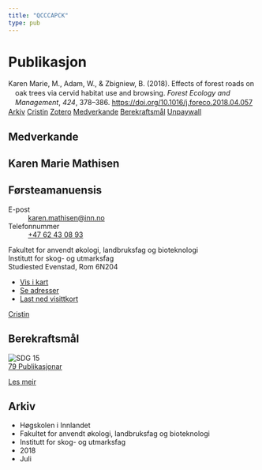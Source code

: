 ```yaml
---
title: "QCCCAPCK"
type: pub
---
```

<h1>Publikasjon</h1>
<article id="csl-bib-container-QCCCAPCK" class="csl-bib-container">
  <div class="csl-bib-body" style="line-height: 1.35; padding-left: 1em; text-indent:-1em;">
  <div class="csl-entry">Karen Marie, M., Adam, W., &amp; Zbigniew, B. (2018). Effects of forest roads on oak trees via cervid habitat use and browsing. <i>Forest Ecology and Management</i>, <i>424</i>, 378&#x2013;386. <a href="https://doi.org/10.1016/j.foreco.2018.04.057">https://doi.org/10.1016/j.foreco.2018.04.057</a></div>
</div>
  <div class="csl-bib-buttons">
    <a href="#taxonomy-article-QCCCAPCK" class="csl-bib-button">Arkiv</a>
    <a href alt="Cristin URL" class="csl-bib-button">Cristin</a>
    <a href alt="Zotero URL" class="csl-bib-button">Zotero</a>
    <a href="#contributors-article-QCCCAPCK" class="csl-bib-button">Medverkande</a>
    <a href="#sdg-article-QCCCAPCK" class="csl-bib-button">Berekraftsmål</a>
    <a href="https://brage.inn.no/inn-xmlui/bitstream/11250/2576594/4/Mathisen%20et%20al%202018%20Effect%20of%20forest%20roads%20on%20oak%20trees%20FEM%20post%20print.pdf" class="csl-bib-button">Unpaywall</a>
  </div>
  <div id="csl-bib-meta-container-QCCCAPCK"></div>
</article>
<div id="csl-bib-meta-QCCCAPCK" class="csl-bib-meta">
  <article id="contributors-article-QCCCAPCK" class="contributors-article">
    <h1>Medverkande</h1>
    <div class="personas">
<div class="vrtx-hinn-person-card">
<div class="photo">
<i class="lar la-user-circle missing-person"></i>
</div>
<div class="info">
<hgroup><h1>Karen Marie Mathisen</h1>
<h2>Førsteamanuensis</h2>
</hgroup><dl>
<dt>E-post</dt>
<dd>
<a href="mailto:karen.mathisen@inn.no">karen.mathisen@inn.no</a>
</dd>
<dt>Telefonnummer</dt>
<dd><a href="tel:+4762430893">
+47 62 43 08 93
</a></dd>
</dl>
<p>
Fakultet for anvendt økologi, landbruksfag og bioteknologi<br>
Institutt for skog- og utmarksfag<br>
Studiested Evenstad,
Rom 6N204
</p>
<ul class="vrtx-hinn-links">
<li><a href="https://www.google.com/maps?q=61.42516,11.07813">Vis i kart</a></li>
<li><a href="https://www.inn.no/finn-en-ansatt/karen-mathisen.html#vrtx-hinn-addresses">Se adresser</a></li>
<li><a href="https://www.inn.no/finn-en-ansatt/karen-mathisen.html?vrtx=vcf">Last ned visittkort</a></li>
</ul>
</div>
</div>
<a href="https://app.cristin.no/persons/show.jsf?id=328273" alt="Cristin URL" class="personas-cristin">Cristin</a>
</div>
  </article>
  <article id="sdg-article-QCCCAPCK" class="sdg-article">
    <h1>Berekraftsmål</h1>
    <div class="sdg-container"><div id="sdg15" class="sdg">
<img src="{{< params subfolder >}}images/sdg/sdg15_no.png" class="image" alt="SDG 15">
<div class="sdg-overlay">
<a href="{{< params subfolder >}}no/archive/?sdg=15#archive" class="sdg-publication-count"><span>79</span> Publikasjonar</a>
<p><a href="https://www.fn.no/om-fn/fns-baerekraftsmaal/livet-paa-land?lang=nno-NO" class="sdg-read-more">Les meir</a></p>
</div>
</div></div>
  </article>
  <article id="taxonomy-article-QCCCAPCK" class="taxonomy-article">
    <h1>Arkiv</h1>
    <ul>
      <li>Høgskolen i Innlandet</li>
      <li>Fakultet for anvendt økologi, landbruksfag og bioteknologi</li>
      <li>Institutt for skog- og utmarksfag</li>
      <li>2018</li>
      <li>Juli</li>
    </ul>
  </article>
</div>
